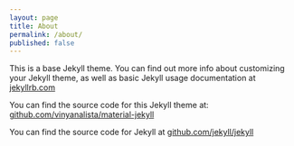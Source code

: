 ```yaml
---
layout: page
title: About
permalink: /about/
published: false
---
```


This is a base Jekyll theme. You can find out more info about customizing your Jekyll theme, as well as basic Jekyll usage documentation at [jekyllrb.com](http://jekyllrb.com/)

You can find the source code for this Jekyll theme at: [github.com/vinyanalista/material-jekyll](https://github.com/vinyanalista/material-jekyll)

You can find the source code for Jekyll at [github.com/jekyll/jekyll](https://github.com/jekyll/jekyll)
